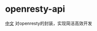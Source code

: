 # openresty-api
[中文](https://github.com/jindaoyiwu/openresty-api/blob/main/README-CN.md)
对openresty的封装，实现简洁高效开发
